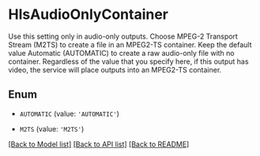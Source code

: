 # HlsAudioOnlyContainer

Use this setting only in audio-only outputs. Choose MPEG-2 Transport Stream (M2TS) to create a file in an MPEG2-TS container. Keep the default value Automatic (AUTOMATIC) to create a raw audio-only file with no container. Regardless of the value that you specify here, if this output has video, the service will place outputs into an MPEG2-TS container.

## Enum

* `AUTOMATIC` (value: `'AUTOMATIC'`)

* `M2TS` (value: `'M2TS'`)

[[Back to Model list]](../README.md#documentation-for-models) [[Back to API list]](../README.md#documentation-for-api-endpoints) [[Back to README]](../README.md)


